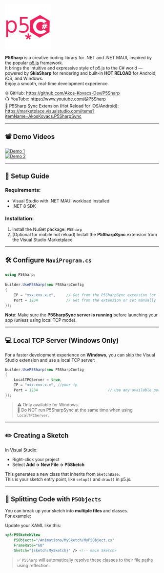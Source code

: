 
![P5Sharp Logo](https://raw.githubusercontent.com/Akos-Kovacs-Dev/P5Sharp/master/Images/P5Sharp.png)

**P5Sharp** is a creative coding library for .NET and .NET MAUI, inspired by the popular [p5.js](https://p5js.org/) framework.  
It brings the intuitive and expressive style of p5.js to the C# world — powered by **SkiaSharp** for rendering and built-in **HOT RELOAD** for Android, iOS, and Windows.  
Enjoy a smooth, real-time development experience.

🌐 GitHub: https://github.com/Akos-Kovacs-Dev/P5Sharp  
📺 YouTube: https://www.youtube.com/@P5Sharp  
🧩 P5Sharp Sync Extension (Hot Reload for iOS/Android):  
https://marketplace.visualstudio.com/items?itemName=AkosKovacs.P5SharpSync  

---

## 📽 Demo Videos

[![Demo 1](https://img.youtube.com/vi/iw2ZliGKVng/hqdefault.jpg)](https://www.youtube.com/watch?v=iw2ZliGKVng)  
[![Demo 2](https://img.youtube.com/vi/7EqMEnh99-Y/hqdefault.jpg)](https://www.youtube.com/watch?v=7EqMEnh99-Y)

---

## 🚀 Setup Guide

### Requirements:
- Visual Studio with .NET MAUI workload installed
- .NET 8 SDK

### Installation:
1. Install the NuGet package: `P5Sharp`
2. (Optional for mobile hot reload) Install the **P5SharpSync** extension from the Visual Studio Marketplace

---

## 🛠 Configure `MauiProgram.cs`

```csharp
using P5Sharp;

builder.UseP5Sharp(new P5SharpConfig
{
    IP = "xxx.xxx.x.x",     // Get from the P5SharpSync extension (or localhost)
    Port = 1234             // Get from the extension or set manually
});
```

**Note:** Make sure the **P5SharpSync server is running** before launching your app (unless using local TCP mode).

---

## 💻 Local TCP Server (Windows Only)

For a faster development experience on **Windows**, you can skip the Visual Studio extension and use a local TCP server:

```csharp
builder.UseP5Sharp(new P5SharpConfig
{
    LocalTPCServer = true,    
    IP = "xxx.xxx.x.x", //your ip
    Port = 1234                                // Use any available port
});
```

> ⚠️ Only available for Windows.  
> 🚫 Do NOT run P5SharpSync at the same time when using `LocalTPCServer`.

---

## ✏️ Creating a Sketch

In Visual Studio:
- Right-click your project
- Select **Add → New File → P5Sketch**

This generates a new class that inherits from `SketchBase`.  
This is your sketch entry point, like `setup()` and `draw()` in p5.js.

---

## 🧩 Splitting Code with `P5Objects`

You can break up your sketch into **multiple files** and classes.  
For example:


Update your XAML like this:

```xml
<p5:P5SketchView
    P5Objects="/Animations/MySketch/MyP5Object.cs"
    FrameRate="60"
    Sketch="{sketch:MySketch}" /> <!-- main Sketch> 
```

> ✅ `P5Sharp` will automatically resolve these classes to their file paths using reflection.
